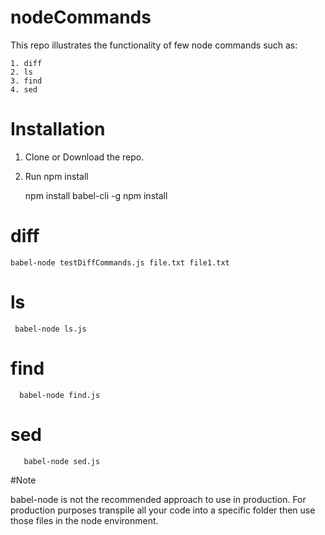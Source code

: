 # nodeCommands

This repo illustrates the functionality of few node commands such as:
 
    1. diff
    2. ls
    3. find
    4. sed

# Installation
1. Clone or Download the repo. 
2. Run npm install 
    
    
    npm install babel-cli -g 
    npm install 
    

# diff 

    babel-node testDiffCommands.js file.txt file1.txt 

    
# ls

     babel-node ls.js 
     
           
# find

      babel-node find.js 
      
# sed
       babel-node sed.js 
  

#Note

babel-node is not the recommended approach to use in production. For production purposes transpile all your code into a specific folder then use those files in the node environment. 

